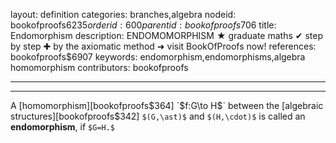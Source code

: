 layout: definition
categories: branches,algebra
nodeid: bookofproofs$6235
orderid: 600
parentid: bookofproofs$706
title: Endomorphism
description: ENDOMOMORPHISM ★ graduate maths ✔ step by step ✚ by the axiomatic method ➜ visit BookOfProofs now!
references: bookofproofs$6907
keywords: endomorphism,endomorphisms,algebra homomorphism
contributors: bookofproofs

---


---

A [homomorphism][bookofproofs$364] `$f:G\to H$` between the [algebraic structures][bookofproofs$342] `$(G,\ast)$` and `$(H,\cdot)$` is called an **endomorphism**, if `$G=H.$`
